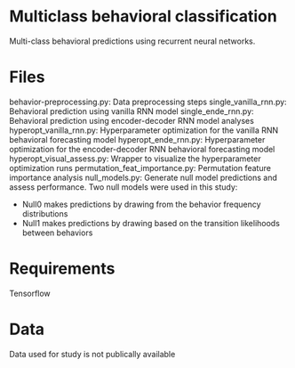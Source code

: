 # Multiclass behavioral classification
Multi-class behavioral predictions using recurrent neural networks.

# Files
behavior-preprocessing.py: Data preprocessing steps 
single_vanilla_rnn.py: Behavioral prediction using vanilla RNN model 
single_ende_rnn.py: Behavioral prediction using encoder-decoder RNN model analyses
hyperopt_vanilla_rnn.py: Hyperparameter optimization for the vanilla RNN behavioral forecasting model
hyperopt_ende_rnn.py: Hyperparameter optimization for the encoder-decoder RNN behavioral forecasting model 
hyperopt_visual_assess.py: Wrapper to visualize the hyperparameter optimization runs
permutation_feat_importance.py: Permutation feature importance analysis
null_models.py: Generate null model predictions and assess performance. Two null models were used in this study: 
 - Null0 makes predictions by drawing from the behavior frequency distributions
 - Null1 makes predictions by drawing based on the transition likelihoods between behaviors

# Requirements
Tensorflow

# Data
Data used for study is not publically available